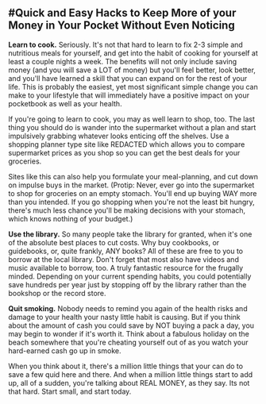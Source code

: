 #Quick and Easy Hacks to Keep More of your Money in Your Pocket Without Even Noticing
----

**Learn to cook.** Seriously. It's not that hard to learn to fix 2-3 simple
and nutritious meals for yourself, and get into the habit of cooking for
yourself at least a couple nights a week. The benefits will not only
include saving money (and you will save a LOT of money) but you'll feel
better, look better, and you'll have learned a skill that you can expand
on for the rest of your life. This is probably the easiest, yet most
significant simple change you can make to your lifestyle that will
immediately have a positive impact on your pocketbook as well as your
health.

If you're going to learn to cook, you may as well learn to shop, too.
The last thing you should do is wander into the supermarket without a
plan and start impulsively grabbing whatever looks enticing off the
shelves. Use a shopping planner type site like REDACTED
which allows you to compare supermarket prices as you shop so you can
get the best deals for your groceries. 

Sites like this can also help you formulate your meal-planning, and cut
down on impulse buys in the market. (Protip: Never, ever go into the
supermarket to shop for groceries on an empty stomach. You'll end up
buying WAY more than you intended. If you go shopping when you're not
the least bit hungry, there's much less chance you'll be making
decisions with your stomach, which knows nothing of your budget.)

**Use the library.** So many people take the library for granted, when it's
one of the absolute best places to cut costs. Why buy cookbooks, or
guidebooks, or, quite frankly, ANY books? All of these are free to you
to borrow at the local library. Don't forget that most also have videos
and music available to borrow, too. A truly fantastic resource for the
frugally minded. Depending on your current spending habits, you could
potentially save hundreds per year just by stopping off by the library
rather than the bookshop or the record store.

**Quit smoking.** Nobody needs to remind you again of the health risks and
damage to your health your nasty little habit is causing. But if you
think about the amount of cash you could save by NOT buying a pack a
day, you may begin to wonder if it's worth it. Think about a fabulous
holiday on the beach somewhere that you're cheating yourself out of as
you watch your hard-earned cash go up in smoke. 

When you think about it, there's a million little things that your can
do to save a few quid here and there. And when a million little things
start to add up, all of a sudden, you're talking about REAL MONEY, as
they say. Its not that hard. Start small, and start today.

